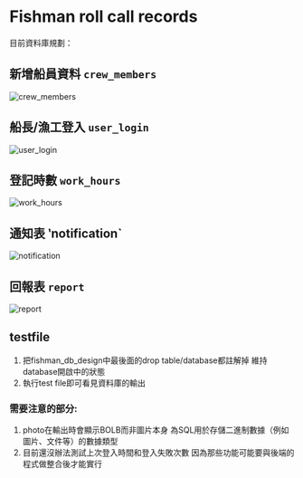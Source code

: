 # Fishman roll call records
目前資料庫規劃：

## 新增船員資料 `crew_members`
![crew_members](https://github.com/user-attachments/assets/ce2343f5-4639-4a7b-b6bf-93db9915a94a)

## 船長/漁工登入 `user_login`
![user_login](https://github.com/user-attachments/assets/c52efd12-3191-4470-8b03-0df023cc067e)

## 登記時數 `work_hours`
![work_hours](https://github.com/user-attachments/assets/354f84fb-b52c-4d20-8c61-72ddda2abf51)

## 通知表 ‵notification`
![notification](https://github.com/user-attachments/assets/92ae554a-2b54-4e2f-956a-d58f3d4e9e58)

## 回報表 `report`
![report](https://github.com/user-attachments/assets/da0bc042-c6d0-4aed-a5bc-0d09821ae75d)


## testfile
1. 把fishman_db_design中最後面的drop table/database都註解掉
   維持database開啟中的狀態
2. 執行test file即可看見資料庫的輸出

### 需要注意的部分:
1. photo在輸出時會顯示BOLB而非圖片本身
   為SQL用於存儲二進制數據（例如圖片、文件等）的數據類型
2. 目前還沒辦法測試上次登入時間和登入失敗次數
   因為那些功能可能要與後端的程式做整合後才能實行
